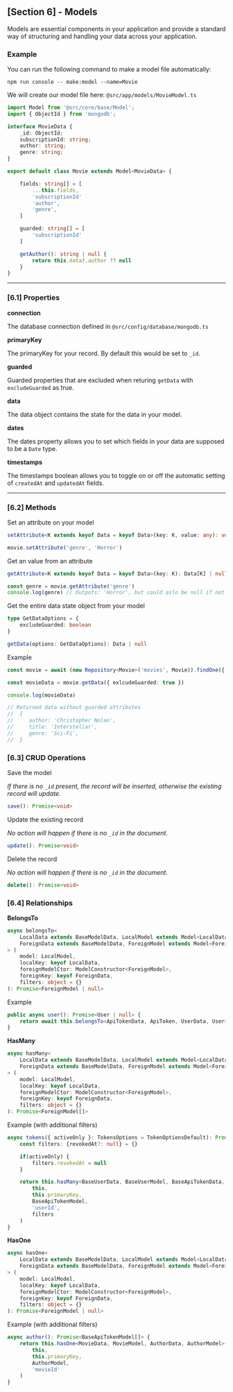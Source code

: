 ## [Section 6] - Models

Models are essential components in your application and provide a standard way of structuring and handling your data across your application. 

### Example

You can run the following command to make a model file automatically:

    npm run console -- make:model --name=Movie

We will create our model file here: 
`@src/app/models/MovieModel.ts`
```ts
import Model from '@src/core/base/Model';
import { ObjectId } from 'mongodb';

interface MovieData {
    _id: ObjectId;
    subscriptionId: string;
    author: string;
    genre: string;
}

export default class Movie extends Model<MovieData> {

    fields: string[] = [
        ...this.fields,
        'subscriptionId'
        'author',
        'genre',
    ]

    guarded: string[] = [
        'subscriptionId'
    ]

    getAuthor(): string | null {
        return this.data?.author ?? null
    }
}
```

---

### [6.1] Properties 

**connection**

The database connection defined in `@src/config/database/mongodb.ts`

**primaryKey**

The primaryKey for your record. By default this would be set to `_id`.

**guarded**

Guarded properties that are excluded when returing `getData` with `excludeGuarded` as true. 

**data**

The data object contains the state for the data in your model.

**dates**

The dates property allows you to set which fields in your data are supposed to be a `Date` type.

**timestamps**

The timestamps boolean allows you to toggle on or off the automatic setting of `createdAt` and `updatedAt` fields.

---

### [6.2] Methods

Set an attribute on your model

```ts
setAttribute<K extends keyof Data = keyof Data>(key: K, value: any): void
```

```ts
movie.setAttribute('genre', 'Horror')
```

Get an value from an attribute

```ts
getAttribute<K extends keyof Data = keyof Data>(key: K): Data[K] | null
```
```ts
const genre = movie.getAttribute('genre')
console.log(genre) // Outputs: 'Horror', but could aslo be null if not set
```

Get the entire data state object from your model

```ts
type GetDataOptions = {
    excludeGuarded: boolean
}
```

```ts
getData(options: GetDataOptions): Data | null
```

Example

```ts
const movie = await (new Repository<Movie>('movies', Movie)).findOne({ author: 'Christopher Nolan' })

const movieData = movie.getData({ exlcudeGuarded: true })

console.log(movieData)

// Returned data without guarded attributes
//  {
//     author: 'Christopher Nolan',
//     title: 'Interstellar',
//     genre: 'Sci-Fi',
//  }

```

### [6.3] CRUD Operations

Save the model 

*If there is no `_id` present, the record will be inserted, otherwise the existing record will update.*

```ts
save(): Promise<void>
```

Update the existing record

*No action will happen if there is no `_id` in the document.*


```ts
update(): Promise<void>
```

Delete the record

*No action will happen if there is no `_id` in the document.*

```ts
delete(): Promise<void>
```

### [6.4] Relationships


**BelongsTo**

```ts
async belongsTo<
    LocalData extends BaseModelData, LocalModel extends Model<LocalData>,
    ForeignData extends BaseModelData, ForeignModel extends Model<ForeignData>
> (
    model: LocalModel,
    localKey: keyof LocalData,
    foreignModelCtor: ModelConstructor<ForeignModel>,
    foreignKey: keyof ForeignData,
    filters: object = {}
): Promise<ForeignModel | null> 
``` 

Example

```ts
public async user(): Promise<User | null> {
    return await this.belongsTo<ApiTokenData, ApiToken, UserData, User>(this, 'userId', User, new User().primaryKey);
}   
```


**HasMany**


```ts
async hasMany<
    LocalData extends BaseModelData, LocalModel extends Model<LocalData>,
    ForeignData extends BaseModelData, ForeignModel extends Model<ForeignData>
> (
    model: LocalModel,
    localKey: keyof LocalData,
    foreignModelCtor: ModelConstructor<ForeignModel>,
    foreignKey: keyof ForeignData,
    filters: object = {}
): Promise<ForeignModel[]>
```

Example (with additional filters)

```ts
async tokens({ activeOnly }: TokensOptions = TokenOptionsDefault): Promise<BaseApiTokenModel[]> {
    const filters: {revokedAt?: null} = {}

    if(activeOnly) {
        filters.revokedAt = null
    }

    return this.hasMany<BaseUserData, BaseUserModel, BaseApiTokenData, BaseApiTokenModel>(
        this,
        this.primaryKey,
        BaseApiTokenModel,
        'userId',
        filters
    )
}

```

**HasOne**

```ts
async hasOne<
    LocalData extends BaseModelData, LocalModel extends Model<LocalData>,
    ForeignData extends BaseModelData, ForeignModel extends Model<ForeignData>
> (
    model: LocalModel,
    localKey: keyof LocalData,
    foreignModelCtor: ModelConstructor<ForeignModel>,
    foreignKey: keyof ForeignData,
    filters: object = {}
): Promise<ForeignModel | null> 
```

Example (with additional filters)

```ts
async author(): Promise<BaseApiTokenModel[]> {
    return this.hasOne<MovieData, MovieModel, AuthorData, AuthorModel>(
        this,
        this.primaryKey,
        AuthorModel,
        'movieId'
    )
}

```